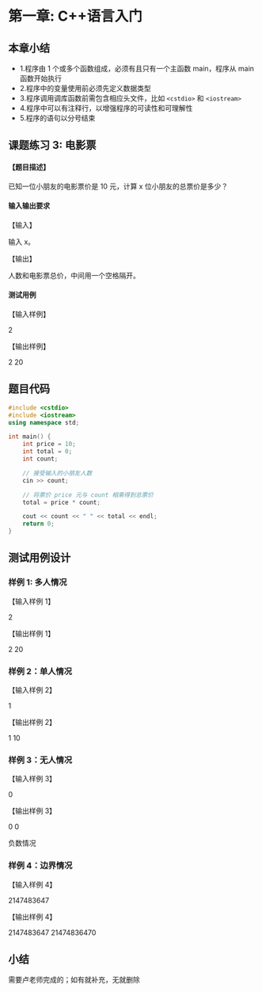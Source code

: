 # 第一章: C++语言入门

## 本章小结

- 1.程序由 1 个或多个函数组成，必须有且只有一个主函数 main，程序从 main 函数开始执行
- 2.程序中的变量使用前必须先定义数据类型
- 3.程序调用调库函数前需包含相应头文件，比如 `<cstdio>` 和 `<iostream>`
- 4.程序中可以有注释行，以增强程序的可读性和可理解性
- 5.程序的语句以分号结束

## 课题练习 3: 电影票

#### 【题目描述】

已知一位小朋友的电影票价是 10 元，计算 x 位小朋友的总票价是多少？

#### 输入输出要求

【输入】

输入 x。

【输出】

人数和电影票总价，中间用一个空格隔开。

#### 测试用例

【输入样例】

2

【输出样例】

2 20

## 题目代码

```c++
#include <cstdio>
#include <iostream>
using namespace std;

int main() {
    int price = 10;
    int total = 0;
    int count;

    // 接受输入的小朋友人数
    cin >> count;

    // 将票价 price 元与 count 相乘得到总票价
    total = price * count;

    cout << count << " " << total << endl;
    return 0;
}
```

## 测试用例设计

### 样例 1: 多人情况

【输入样例 1】

2

【输出样例 1】

2 20

### 样例 2：单人情况

【输入样例 2】

1

【输出样例 2】

1 10

### 样例 3：无人情况

【输入样例 3】

0

【输出样例 3】

0 0

负数情况

### 样例 4：边界情况

【输入样例 4】

2147483647

【输出样例 4】

2147483647 21474836470

## 小结

需要卢老师完成的；如有就补充，无就删除
